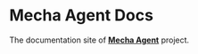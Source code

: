 # Mecha Agent Docs

The documentation site of [**Mecha Agent**](https://github.com/AbdulrhmanGoni/mecha_agent) project.